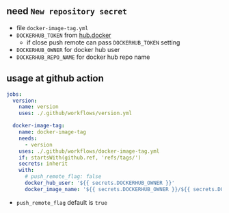 ## need `New repository secret`

- file `docker-image-tag.yml`
- `DOCKERHUB_TOKEN` from [hub.docker](https://hub.docker.com/settings/security)
    - if close push remote can pass `DOCKERHUB_TOKEN` setting 
- `DOCKERHUB_OWNER` for docker hub user
- `DOCKERHUB_REPO_NAME` for docker hub repo name

## usage at github action

```yml
jobs:
  version:
    name: version
    uses: ./.github/workflows/version.yml

  docker-image-tag:
    name: docker-image-tag
    needs:
      - version
    uses: ./.github/workflows/docker-image-tag.yml
    if: startsWith(github.ref, 'refs/tags/')
    secrets: inherit
    with:
      # push_remote_flag: false
      docker_hub_user: '${{ secrets.DOCKERHUB_OWNER }}'
      docker_image_name: '${{ secrets.DOCKERHUB_OWNER }}/${{ secrets.DOCKERHUB_REPO_NAME }}'
```

- `push_remote_flag` default is `true`